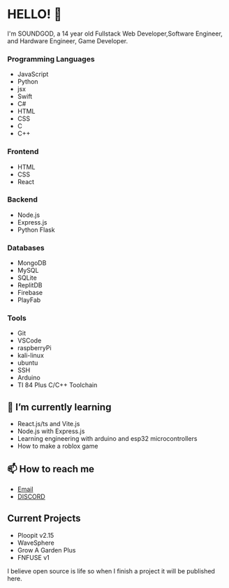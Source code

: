 # HELLO! 👋

I'm SOUNDGOD, a 14 year old Fullstack Web Developer,Software Engineer, and Hardware Engineer, Game Developer.

### Programming Languages
- JavaScript
- Python
- jsx
- Swift
- C#
- HTML
- CSS
- C
- C++

### Frontend
- HTML
- CSS
- React

### Backend
- Node.js
- Express.js
- Python Flask

### Databases
- MongoDB
- MySQL
- SQLite
- ReplitDB
- Firebase
- PlayFab

### Tools
- Git
- VSCode
- raspberryPi
- kali-linux
- ubuntu
- SSH
- Arduino
- TI 84 Plus C/C++ Toolchain

## 🌱 I’m currently learning
- React.js/ts and Vite.js
- Node.js with Express.js
- Learning engineering with arduino and esp32 microcontrollers
- How to make a roblox game

## 📫 How to reach me
- [Email](mailto:cbysket@gmail.com)
- [DISCORD](https://discord.com/users/1189624341302882487)

## Current Projects
- Ploopit v2.15
- WaveSphere
- Grow A Garden Plus
- FNFUSE v1

I believe open source is life so when I finish a project it will be published here.
